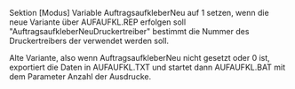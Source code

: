Sektion [Modus] Variable AuftragsaufkleberNeu auf 1 setzen, wenn die neue Variante über AUFAUFKL.REP erfolgen soll
"AuftragsaufkleberNeuDruckertreiber" bestimmt die Nummer des Druckertreibers der verwendet werden soll.

Alte Variante, also wenn AuftragsaufkleberNeu nicht gesetzt oder 0 ist, exportiert die Daten in AUFAUFKL.TXT und startet dann AUFAUFKL.BAT mit dem Parameter Anzahl der Ausdrucke.

